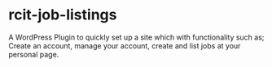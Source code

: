# rcit-job-listings
A WordPress Plugin to quickly set up a site which with functionality such as; Create an account, manage your account, create and list jobs at your personal page. 
